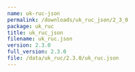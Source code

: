 ```yaml
---
name: uk-ruc-json
permalink: /downloads/uk_ruc_json/2_3_0
package: uk_ruc
title: uk_ruc_json
filename: uk_ruc.json
version: 2.3.0
full_version: 2.3.0
file: /data/uk_ruc/2.3.0/uk_ruc.json
---
```

